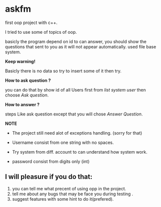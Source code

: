 # askfm
first oop project with c++.

I tried to use some of topics of oop.

basicly the program depend on id to can answer, you should show the questions that sent to you as it will not appear automatically.
used file base system.


**Keep warning!**

Basicly there is no data so try to insert some of it then try.


**How to ask question ?** 


you can do that by show id of all Users first from *list system user* then choose *Ask question*.

**How to answer ?**

steps Like ask question except that you will chose *Answer Question*.

**NOTE**

- The project still need alot of exceptions handling. (sorry for that)

- Username consist from one string with no spaces.

- Try system from diff. account to can understand how system work.

- password consist from digits only (int) 

## I will pleasure if you do that:
1. you can tell me what precent of using opp in the project.
2. tell me about any bugs that may be face you during testing .
3. suggest features with some hint to do it(prefered).
